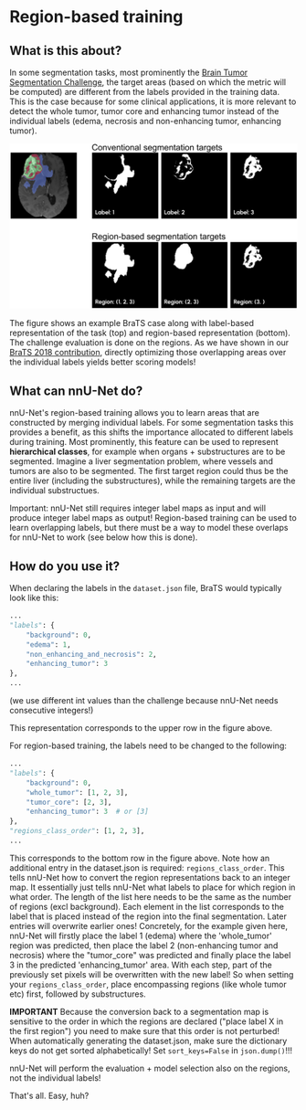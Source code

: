 # Region-based training

## What is this about?
In some segmentation tasks, most prominently the 
[Brain Tumor Segmentation Challenge](http://braintumorsegmentation.org/), the target areas (based on which the metric 
will be computed) are different from the labels provided in the training data. This is the case because for some 
clinical applications, it is more relevant to detect the whole tumor, tumor core and enhancing tumor instead of the 
individual labels (edema, necrosis and non-enhancing tumor, enhancing tumor). 

<img src="assets/regions_vs_labels.png" width="768px" />

The figure shows an example BraTS case along with label-based representation of the task (top) and region-based 
representation (bottom). The challenge evaluation is done on the regions. As we have shown in our 
[BraTS 2018 contribution](https://arxiv.org/abs/1809.10483), directly optimizing those 
overlapping areas over the individual labels yields better scoring models!

## What can nnU-Net do?
nnU-Net's region-based training allows you to learn areas that are constructed by merging individual labels. For 
some segmentation tasks this provides a benefit, as this shifts the importance allocated to different labels during training. 
Most prominently, this feature can be used to represent **hierarchical classes**, for example when organs + 
substructures are to be segmented. Imagine a liver segmentation problem, where vessels and tumors are also to be 
segmented. The first target region could thus be the entire liver (including the substructures), while the remaining 
targets are the individual substructues.

Important: nnU-Net still requires integer label maps as input and will produce integer label maps as output! 
Region-based training can be used to learn overlapping labels, but there must be a way to model these overlaps 
for nnU-Net to work (see below how this is done).

## How do you use it?

When declaring the labels in the `dataset.json` file, BraTS would typically look like this:

```python
...
"labels": {
    "background": 0,
    "edema": 1,
    "non_enhancing_and_necrosis": 2,
    "enhancing_tumor": 3
},
...
```
(we use different int values than the challenge because nnU-Net needs consecutive integers!)

This representation corresponds to the upper row in the figure above.

For region-based training, the labels need to be changed to the following:

```python
...
"labels": {
    "background": 0,
    "whole_tumor": [1, 2, 3],
    "tumor_core": [2, 3],
    "enhancing_tumor": 3  # or [3]
},
"regions_class_order": [1, 2, 3],
...
```
This corresponds to the bottom row in the figure above. Note how an additional entry in the dataset.json is 
required: `regions_class_order`. This tells nnU-Net how to convert the region representations back to an integer map. 
It essentially just tells nnU-Net what labels to place for which region in what order. The length of the 
list here needs to be the same as the number of regions (excl background). Each element in the list corresponds 
to the label that is placed instead of the region into the final segmentation. Later entries will overwrite earlier ones! 
Concretely, for the example given here, nnU-Net 
will firstly place the label 1 (edema) where the 'whole_tumor' region was predicted, then place the label 2 
(non-enhancing tumor and necrosis) where the "tumor_core" was predicted and finally place the label 3 in the 
predicted 'enhancing_tumor' area. With each step, part of the previously set pixels 
will be overwritten with the new label! So when setting your `regions_class_order`, place encompassing regions 
(like whole tumor etc) first, followed by substructures.

**IMPORTANT** Because the conversion back to a segmentation map is sensitive to the order in which the regions are 
declared ("place label X in the first region") you need to make sure that this order is not perturbed! When 
automatically generating the dataset.json, make sure the dictionary keys do not get sorted alphabetically! Set 
`sort_keys=False` in `json.dump()`!!!

nnU-Net will perform the evaluation + model selection also on the regions, not the individual labels!

That's all. Easy, huh?
